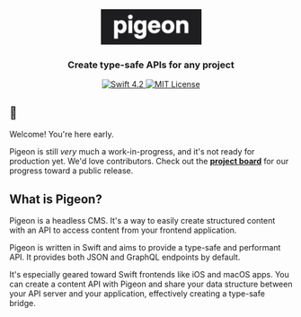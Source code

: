 <div align="center">
	<a href="https://pigeon.ist">
		<img src="Public/images/pigeon.svg" width="179" height="63" alt="Pigeon CMS Logo">
	</a>
	<h3>Create type-safe APIs for any project</h3>
	<a href="https://swift.org">
		<img src="http://img.shields.io/badge/swift-4.2-brightgreen.svg" alt="Swift 4.2">
	</a>
	<a href="LICENSE">
		<img src="http://img.shields.io/badge/license-MIT-brightgreen.svg" alt="MIT License">
	</a>
</div>


## 👋

Welcome! You're here early.

Pigeon is still *very* much a work-in-progress, and it's not ready for production yet. We'd love contributors. Check out the [**project board**](/../../projects/1) for our progress toward a public release.

## What is Pigeon?

Pigeon is a headless CMS. It's a way to easily create structured content with an API to access content from your frontend application.

Pigeon is written in Swift and aims to provide a type-safe and performant API. It provides both JSON and GraphQL endpoints by default.

It's especially geared toward Swift frontends like iOS and macOS apps. You can create a content API with Pigeon and share your data structure between your API server and your application, effectively creating a type-safe bridge.

